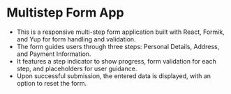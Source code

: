 # Multistep Form App

- This is a responsive multi-step form application built with React, Formik, and Yup for form handling and validation.
- The form guides users through three steps: Personal Details, Address, and Payment Information.
- It features a step indicator to show progress, form validation for each step, and placeholders for user guidance.
- Upon successful submission, the entered data is displayed, with an option to reset the form.
